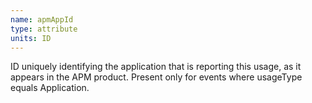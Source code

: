 ```yaml
---
name: apmAppId
type: attribute
units: ID
---
```


ID uniquely identifying the application that is reporting this usage, as it appears in the APM product. Present only for events where usageType equals Application.